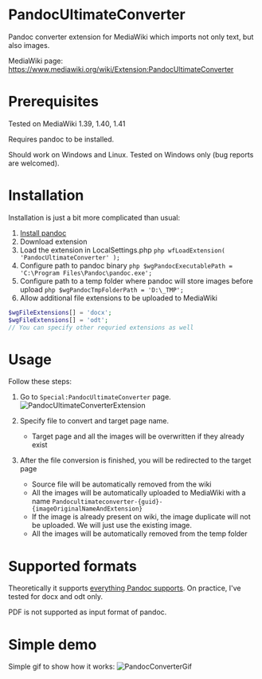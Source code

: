 # PandocUltimateConverter
Pandoc converter extension for MediaWiki which imports not only text, but also images.

MediaWiki page: https://www.mediawiki.org/wiki/Extension:PandocUltimateConverter

# Prerequisites
Tested on MediaWiki 1.39, 1.40, 1.41

Requires pandoc to be installed.

Should work on Windows and Linux. Tested on Windows only (bug reports are welcomed). 

# Installation
Installation is just a bit more complicated than usual:
1. [Install pandoc](https://pandoc.org/installing.html)
2. Download extension
3. Load the extension in LocalSettings.php ```php wfLoadExtension( 'PandocUltimateConverter' );```
4. Configure path to pandoc binary ```php $wgPandocExecutablePath = 'C:\Program Files\Pandoc\pandoc.exe';```
6. Configure path to a temp folder where pandoc will store images before upload ```php $wgPandocTmpFolderPath = 'D:\_TMP';```
7. Allow additional file extensions to be uploaded to MediaWiki
```php
$wgFileExtensions[] = 'docx';
$wgFileExtensions[] = 'odt';
// You can specify other requried extensions as well
```

# Usage
Follow these steps:
1. Go to ```Special:PandocUltimateConverter``` page. ![PandocUltimateConverterExtension](https://github.com/Griboedow/PandocUltimateConverter/assets/4194526/5ac1fcfd-1b2b-442b-a98a-06996f854649)

2. Specify file to convert and target page name.
   - Target page and all the images will be overwritten if they already exist
4. After the file conversion is finished, you will be redirected to the target page
   - Source file will be automatically removed from the wiki
   - All the images will be automatically uploaded to MediaWiki with a name ```Pandocultimateconverter-{guid}-{imageOriginalNameAndExtension}```
   - If the image is already present on wiki, the image duplicate will not be uploaded. We will just use the existing image.
   - All the images will be automatically removed from the temp folder
   

# Supported formats
Theoretically it supports [everything Pandoc supports](https://pandoc.org/MANUAL.html#general-options). On practice, I've tested for docx and odt only. 

PDF is not supported as input format of pandoc.

# Simple demo
Simple gif to show how it works:
![PandocConverterGif](https://github.com/Griboedow/PandocUltimateConverter/assets/4194526/4be5a325-f95e-4e62-b9ce-e6189d6ee8fa)

